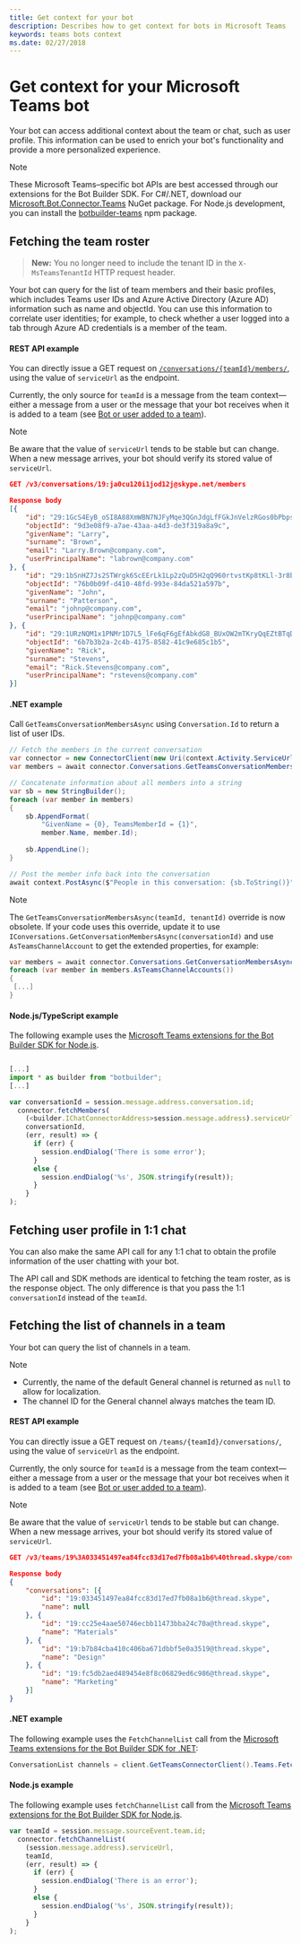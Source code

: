```yaml
---
title: Get context for your bot
description: Describes how to get context for bots in Microsoft Teams
keywords: teams bots context
ms.date: 02/27/2018
---
```


# Get context for your Microsoft Teams bot

Your bot can access additional context about the team or chat, such as user profile. This information can be used to enrich your bot's functionality and provide a more personalized experience.

> [!NOTE]
> These Microsoft Teams&ndash;specific bot APIs are best accessed through our extensions for the Bot Builder SDK. For C#/.NET, download our [Microsoft.Bot.Connector.Teams](https://www.nuget.org/packages/Microsoft.Bot.Connector.Teams) NuGet package. For Node.js development, you can install the [botbuilder-teams](https://www.npmjs.com/package/botbuilder-teams) npm package.

## Fetching the team roster

>**New:** You no longer need to include the tenant ID in the `X-MsTeamsTenantId` HTTP request header.

Your bot can query for the list of team members and their basic profiles, which includes Teams user IDs and Azure Active Directory  (Azure AD) information such as name and objectId. You can use this information to correlate user identities; for example, to check whether a user logged into a tab through Azure AD credentials is a member of the team.

#### REST API example

You can directly issue a GET request on [`/conversations/{teamId}/members/`](https://docs.microsoft.com/en-us/bot-framework/rest-api/bot-framework-rest-connector-api-reference#get-conversation-members), using the value of `serviceUrl` as the endpoint.

Currently, the only source for `teamId` is a message from the team context&mdash;either a message from a user or the message that your bot receives when it is added to a team (see [Bot or user added to a team](~/concepts/bots/bots-notifications#bot-or-user-added-to-a-team)).

> [!NOTE]
> Be aware that the value of `serviceUrl` tends to be stable but can change. When a new message arrives, your bot should verify its stored value of `serviceUrl`.

```json
GET /v3/conversations/19:ja0cu120i1jod12j@skype.net/members

Response body
[{
    "id": "29:1GcS4EyB_oSI8A88XmWBN7NJFyMqe3QGnJdgLfFGkJnVelzRGos0bPbpsfJjcbAD22bmKc4GMbrY2g4JDrrA8vM06X1-cHHle4zOE6U4ttcc",
    "objectId": "9d3e08f9-a7ae-43aa-a4d3-de3f319a8a9c",
    "givenName": "Larry",
    "surname": "Brown",
    "email": "Larry.Brown@company.com",
    "userPrincipalName": "labrown@company.com"
}, {
    "id": "29:1bSnHZ7Js2STWrgk6ScEErLk1Lp2zQuD5H2qQ960rtvstKp8tKLl-3r8b6DoW0QxZimuTxk_kupZ1DBMpvIQQUAZL-PNj0EORDvRZXy8kvWk",
    "objectId": "76b0b09f-d410-48fd-993e-84da521a597b",
    "givenName": "John",
    "surname": "Patterson",
    "email": "johnp@company.com",
    "userPrincipalName": "johnp@company.com"
}, {
    "id": "29:1URzNQM1x1PNMr1D7L5_lFe6qF6gEfAbkdG8_BUxOW2mTKryQqEZtBTqDt10-MghkzjYDuUj4KG6nvg5lFAyjOLiGJ4jzhb99WrnI7XKriCs",
    "objectId": "6b7b3b2a-2c4b-4175-8582-41c9e685c1b5",
    "givenName": "Rick",
    "surname": "Stevens",
    "email": "Rick.Stevens@company.com",
    "userPrincipalName": "rstevens@company.com"
}]
```

#### .NET example

Call `GetTeamsConversationMembersAsync` using `Conversation.Id` to return a list of user IDs.

```csharp
// Fetch the members in the current conversation
var connector = new ConnectorClient(new Uri(context.Activity.ServiceUrl));
var members = await connector.Conversations.GetTeamsConversationMembersAsync(context.Activity.Conversation.Id);

// Concatenate information about all members into a string
var sb = new StringBuilder();
foreach (var member in members)
{
    sb.AppendFormat(
        "GivenName = {0}, TeamsMemberId = {1}",
        member.Name, member.Id);
    
    sb.AppendLine();
}

// Post the member info back into the conversation
await context.PostAsync($"People in this conversation: {sb.ToString()}");
```

> [!NOTE]
> The `GetTeamsConversationMembersAsync(teamId, tenantId)` override is now obsolete. If your code uses this override, update it to use `IConversations.GetConversationMembersAsync(conversationId)` and use `AsTeamsChannelAccount` to get the extended properties, for example:
>```csharp
>var members = await connector.Conversations.GetConversationMembersAsync(message.Conversation.Id);
>foreach (var member in members.AsTeamsChannelAccounts())
>{
>  [...]
>}
>```

#### Node.js/TypeScript example

The following example uses the [Microsoft Teams extensions for the Bot Builder SDK for Node.js](https://www.npmjs.com/package/botbuilder-teams).

```typescript

[...]
import * as builder from "botbuilder";
[...]

var conversationId = session.message.address.conversation.id;
  connector.fetchMembers(
    (<builder.IChatConnectorAddress>session.message.address).serviceUrl,
    conversationId,
    (err, result) => {
      if (err) {
        session.endDialog('There is some error');
      }
      else {
        session.endDialog('%s', JSON.stringify(result));
      }
    }
);
```

## Fetching user profile in 1:1 chat

You can also make the same API call for any 1:1 chat to obtain the profile information of the user chatting with your bot.

The API call and SDK methods are identical to fetching the team roster, as is the response object. The only difference is that you pass the 1:1 `conversationId` instead of the `teamId`.

## Fetching the list of channels in a team

Your bot can query the list of channels in a team.

> [!NOTE]
>* Currently, the name of the default General channel is returned as `null` to allow for localization.
>* The channel ID for the General channel always matches the team ID.

#### REST API example

You can directly issue a GET request on `/teams/{teamId}/conversations/`, using the value of `serviceUrl` as the endpoint.

Currently, the only source for `teamId` is a message from the team context&mdash;either a message from a user or the message that your bot receives when it is added to a team (see [Bot or user added to a team](~/concepts/bots/bots-notifications#bot-or-user-added-to-a-team)).

> [!NOTE]
> Be aware that the value of `serviceUrl` tends to be stable but can change. When a new message arrives, your bot should verify its stored value of `serviceUrl`.

```json
GET /v3/teams/19%3A033451497ea84fcc83d17ed7fb08a1b6%40thread.skype/conversations

Response body
{
    "conversations": [{
        "id": "19:033451497ea84fcc83d17ed7fb08a1b6@thread.skype",
        "name": null
    }, {
        "id": "19:cc25e4aae50746ecbb11473bba24c70a@thread.skype",
        "name": "Materials"
    }, {
        "id": "19:b7b84cba410c406ba671dbbf5e0a3519@thread.skype",
        "name": "Design"
    }, {
        "id": "19:fc5db2aed489454e8f8c06829ed6c986@thread.skype",
        "name": "Marketing"
    }]
}
```

#### .NET example

The following example uses the `FetchChannelList` call from the [Microsoft Teams extensions for the Bot Builder SDK for .NET](https://www.nuget.org/packages/Microsoft.Bot.Connector.Teams):

```csharp
ConversationList channels = client.GetTeamsConnectorClient().Teams.FetchChannelList(activity.GetChannelData<TeamsChannelData>().Team.Id);
```

#### Node.js example

The following example uses `fetchChannelList` call from the [Microsoft Teams extensions for the Bot Builder SDK for Node.js](https://www.npmjs.com/package/botbuilder-teams).

```javascript
var teamId = session.message.sourceEvent.team.id;
  connector.fetchChannelList(
    (session.message.address).serviceUrl,
    teamId,
    (err, result) => {
      if (err) {
        session.endDialog('There is an error');
      }
      else {
        session.endDialog('%s', JSON.stringify(result));
      }
    }
);
```
